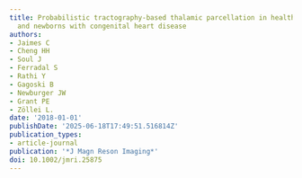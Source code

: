 ```yaml
---
title: Probabilistic tractography-based thalamic parcellation in healthy newborns
  and newborns with congenital heart disease
authors:
- Jaimes C
- Cheng HH
- Soul J
- Ferradal S
- Rathi Y
- Gagoski B
- Newburger JW
- Grant PE
- Zöllei L.
date: '2018-01-01'
publishDate: '2025-06-18T17:49:51.516814Z'
publication_types:
- article-journal
publication: '*J Magn Reson Imaging*'
doi: 10.1002/jmri.25875
---
```

